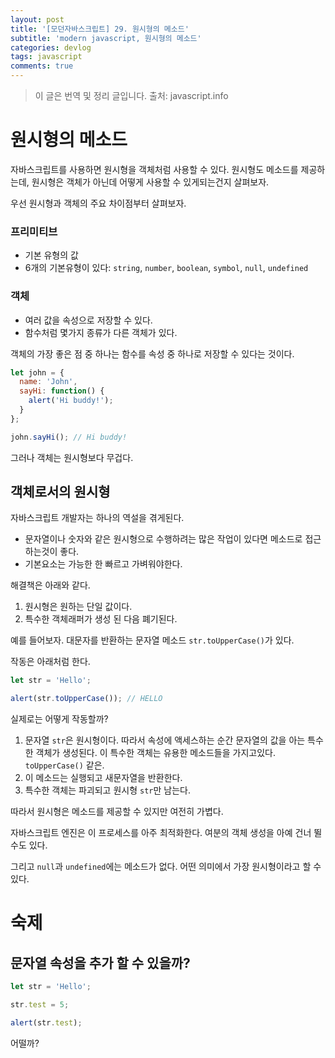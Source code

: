 ```yaml
---
layout: post
title: '[모던자바스크립트] 29. 원시형의 메소드'
subtitle: 'modern javascript, 원시형의 메소드'
categories: devlog
tags: javascript
comments: true
---
```


> 이 글은 번역 및 정리 글입니다.
> 출처: javascript.info

# 원시형의 메소드

자바스크립트를 사용하면 원시형을 객체처럼 사용할 수 있다. 원시형도 메소드를 제공하는데, 원시형은 객체가 아닌데 어떻게 사용할 수 있게되는건지 살펴보자.

우선 원시형과 객체의 주요 차이점부터 살펴보자.

### 프리미티브

- 기본 유형의 값
- 6개의 기본유형이 있다: `string`, `number`, `boolean`, `symbol`, `null`, `undefined`

### 객체

- 여러 값을 속성으로 저장할 수 있다.
- 함수처럼 몇가지 종류가 다른 객체가 있다.

객체의 가장 좋은 점 중 하나는 함수를 속성 중 하나로 저장할 수 있다는 것이다.

```js
let john = {
  name: 'John',
  sayHi: function() {
    alert('Hi buddy!');
  }
};

john.sayHi(); // Hi buddy!
```

그러나 객체는 원시형보다 무겁다.

## 객체로서의 원시형

자바스크립트 개발자는 하나의 역설을 겪게된다.

- 문자열이나 숫자와 같은 원시형으로 수행하려는 많은 작업이 있다면 메소드로 접근하는것이 좋다.
- 기본요소는 가능한 한 빠르고 가벼워야한다.

해결책은 아래와 같다.

1. 원시형은 원하는 단일 값이다.
2. 특수한 객체래퍼가 생성 된 다음 폐기된다.

예를 들어보자. 대문자를 반환하는 문자열 메소드 `str.toUpperCase()`가 있다.

작동은 아래처럼 한다.

```js
let str = 'Hello';

alert(str.toUpperCase()); // HELLO
```

실제로는 어떻게 작동할까?

1. 문자열 `str`은 원시형이다. 따라서 속성에 액세스하는 순간 문자열의 값을 아는 특수한 객체가 생성된다. 이 특수한 객체는 유용한 메소드들을 가지고있다. `toUpperCase()` 같은.
2. 이 메소드는 실행되고 새문자열을 반환한다.
3. 특수한 객체는 파괴되고 원시형 `str`만 남는다.

따라서 원시형은 메소드를 제공할 수 있지만 여전히 가볍다.

자바스크립트 엔진은 이 프로세스를 아주 최적화한다. 여분의 객체 생성을 아예 건너 뛸 수도 있다.

그리고 `null`과 `undefined`에는 메소드가 없다. 어떤 의미에서 가장 원시형이라고 할 수 있다.

# 숙제

## 문자열 속성을 추가 할 수 있을까?

```js
let str = 'Hello';

str.test = 5;

alert(str.test);
```

어떨까?
